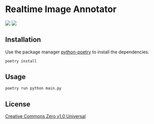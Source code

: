 # Realtime Image Annotator
<a href="https://streamlit.io/"><img src="https://img.shields.io/badge/Powered%20by-Streamlit-orange.svg?logo=streamlit"/></a>
<a href="https://python-poetry.org/"><img src="https://img.shields.io/badge/package%20manager-python%20poetry-blue.svg"/></a>
## Installation

Use the package manager [python-poetry](https://python-poetry.org/) to install the dependencies.

```bash
poetry install
```

## Usage

```bash
poetry run python main.py

```


## License
[Creative Commons Zero v1.0 Universal](https://github.com/prakashsellathurai/realtime-image-annotator/blob/main/LICENSE)
